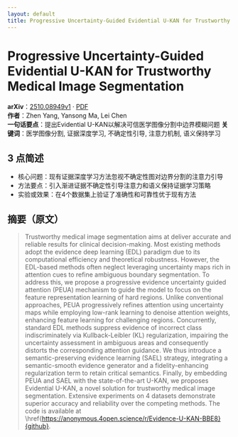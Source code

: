 ```yaml
---
layout: default
title: Progressive Uncertainty-Guided Evidential U-KAN for Trustworthy Medical Image Segmentation
---
```


# Progressive Uncertainty-Guided Evidential U-KAN for Trustworthy Medical Image Segmentation
**arXiv**：[2510.08949v1](https://arxiv.org/abs/2510.08949) · [PDF](https://arxiv.org/pdf/2510.08949.pdf)  
**作者**：Zhen Yang, Yansong Ma, Lei Chen  
**一句话要点**：提出Evidential U-KAN以解决可信医学图像分割中边界模糊问题
**关键词**：医学图像分割, 证据深度学习, 不确定性引导, 注意力机制, 语义保持学习

## 3 点简述
- 核心问题：现有证据深度学习方法忽视不确定性图对边界分割的注意力引导
- 方法要点：引入渐进证据不确定性引导注意力和语义保持证据学习策略
- 实验或效果：在4个数据集上验证了准确性和可靠性优于现有方法

## 摘要（原文）

> Trustworthy medical image segmentation aims at deliver accurate and reliable
> results for clinical decision-making. Most existing methods adopt the evidence
> deep learning (EDL) paradigm due to its computational efficiency and
> theoretical robustness. However, the EDL-based methods often neglect leveraging
> uncertainty maps rich in attention cues to refine ambiguous boundary
> segmentation. To address this, we propose a progressive evidence uncertainty
> guided attention (PEUA) mechanism to guide the model to focus on the feature
> representation learning of hard regions. Unlike conventional approaches, PEUA
> progressively refines attention using uncertainty maps while employing low-rank
> learning to denoise attention weights, enhancing feature learning for
> challenging regions. Concurrently, standard EDL methods suppress evidence of
> incorrect class indiscriminately via Kullback-Leibler (KL) regularization,
> impairing the uncertainty assessment in ambiguous areas and consequently
> distorts the corresponding attention guidance. We thus introduce a
> semantic-preserving evidence learning (SAEL) strategy, integrating a
> semantic-smooth evidence generator and a fidelity-enhancing regularization term
> to retain critical semantics. Finally, by embedding PEUA and SAEL with the
> state-of-the-art U-KAN, we proposes Evidential U-KAN, a novel solution for
> trustworthy medical image segmentation. Extensive experiments on 4 datasets
> demonstrate superior accuracy and reliability over the competing methods. The
> code is available at
> \href{https://anonymous.4open.science/r/Evidence-U-KAN-BBE8}{github}.

